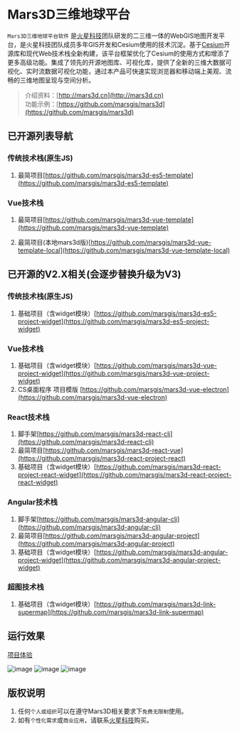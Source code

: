 # Mars3D三维地球平台
 `Mars3D三维地球平台软件` 是[火星科技](http://marsgis.cn/)团队研发的二三维一体的WebGIS地图开发平台，是火星科技团队成员多年GIS开发和Cesium使用的技术沉淀。基于[Cesium](https://cesium.com/cesiumjs/)开源库和现代Web技术栈全新构建，该平台框架优化了Cesium的使用方式和增添了更多高级功能。集成了领先的开源地图库、可视化库，提供了全新的三维大数据可视化、实时流数据可视化功能，通过本产品可快速实现浏览器和移动端上美观、流畅的三维地图呈现与空间分析。


> 介绍资料：[http://mars3d.cn](http://mars3d.cn)  
> 功能示例：[https://github.com/marsgis/mars3d](https://github.com/marsgis/mars3d)


## 已开源列表导航 

### 传统技术栈(原生JS)
1. 最简项目[https://github.com/marsgis/mars3d-es5-template](https://github.com/marsgis/mars3d-es5-template)

### Vue技术栈
1. 最简项目[https://github.com/marsgis/mars3d-vue-template](https://github.com/marsgis/mars3d-vue-template)

2. 最简项目(本地mars3d版)[https://github.com/marsgis/mars3d-vue-template-local](https://github.com/marsgis/mars3d-vue-template-local)

 

 
## 已开源的V2.X相关(会逐步替换升级为V3) 
 

### 传统技术栈(原生JS)
1. 基础项目（含widget模块）[https://github.com/marsgis/mars3d-es5-project-widget](https://github.com/marsgis/mars3d-es5-project-widget)

### Vue技术栈
1. 基础项目（含widget模块）[https://github.com/marsgis/mars3d-vue-project-widget](https://github.com/marsgis/mars3d-vue-project-widget)
2. CS桌面程序 项目模版 [https://github.com/marsgis/mars3d-vue-electron](https://github.com/marsgis/mars3d-vue-electron)

 
### React技术栈
1. 脚手架[https://github.com/marsgis/mars3d-react-cli](https://github.com/marsgis/mars3d-react-cli)
2. 最简项目[https://github.com/marsgis/mars3d-react-vue](https://github.com/marsgis/mars3d-react-project-react)
3. 基础项目（含widget模块）[https://github.com/marsgis/mars3d-react-project-react-widget](https://github.com/marsgis/mars3d-react-project-react-widget)


### Angular技术栈 
1. 脚手架[https://github.com/marsgis/mars3d-angular-cli](https://github.com/marsgis/mars3d-angular-cli)
2. 最简项目[https://github.com/marsgis/mars3d-angular-project](https://github.com/marsgis/mars3d-angular-project)
3. 基础项目（含widget模块）[https://github.com/marsgis/mars3d-angular-project-widget](https://github.com/marsgis/mars3d-angular-project-widget)
 

### 超图技术栈 
1. 基础项目（含widget模块）[https://github.com/marsgis/mars3d-link-supermap](https://github.com/marsgis/mars3d-link-supermap)




## 运行效果 
 [项目体验](http://cesium.marsgis.cn/project.html)

 ![image](http://cesium.marsgis.cn/docs/img/project/1.jpg)
 ![image](http://cesium.marsgis.cn/docs/img/project/3.jpg)
 ![image](http://cesium.marsgis.cn/docs/img/project/4.jpg)



## 版权说明
1. 任何`个人或组织`可以在遵守Mars3D相关要求下`免费无限制`使用。
2. 如有`个性化需求`或`商业应用`，请联系[火星科技](http://mars3d.cn)购买。